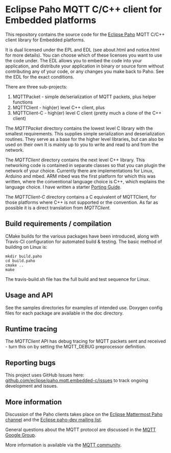 # Eclipse Paho MQTT C/C++ client for Embedded platforms

This repository contains the source code for the [Eclipse Paho](http://eclipse.org/paho) MQTT C/C++ client library for Embedded platforms.

It is dual licensed under the EPL and EDL (see about.html and notice.html for more details).  You can choose which of these licenses you want to use the code under.  The EDL allows you to embed the code into your application, and distribute your application in binary or source form without contributing any of your code, or any changes you make back to Paho.  See the EDL for the exact conditions.

There are three sub-projects:

1. MQTTPacket - simple de/serialization of MQTT packets, plus helper functions
2. MQTTClient - high(er) level C++ client, plus
3. MQTTClient-C - high(er) level C client (pretty much a clone of the C++ client)

The *MQTTPacket* directory contains the lowest level C library with the smallest requirements.  This supplies simple serialization
and deserialization routines.  They serve as a base for the higher level libraries, but can also be used on their own
It is mainly up to you to write and read to and from the network.

The *MQTTClient* directory contains the next level C++ library.  This networking code is contained in separate classes so that you can plugin the
network of your choice.  Currently there are implementations for Linux, Arduino and mbed.  ARM mbed was the first platform for which this was written,
where the conventional language choice is C++, which explains the language choice.  I have written a starter [Porting Guide](http://modelbasedtesting.co.uk/2014/08/25/porting-a-paho-embedded-c-client/).

The *MQTTClient-C* directory contains a C equivalent of MQTTClient, for those platforms where C++ is not supported or the convention.  As far
as possible it is a direct translation from *MQTTClient*.

## Build requirements / compilation

CMake builds for the various packages have been introduced, along with Travis-CI configuration for automated build & testing.  The basic
method of building on Linux is:

```
mkdir build.paho
cd build.paho
cmake ..
make
```

The travis-build.sh file has the full build and test sequence for Linux.


## Usage and API

See the samples directories for examples of intended use.  Doxygen config files for each package are available in the doc directory.

## Runtime tracing

The *MQTTClient* API has debug tracing for MQTT packets sent and received - turn this on by setting the MQTT_DEBUG preprocessor definition.


## Reporting bugs

This project uses GitHub Issues here: [github.com/eclipse/paho.mqtt.embedded-c/issues](https://github.com/eclipse/paho.mqtt.embedded-c/issues) to track ongoing development and issues.

## More information

Discussion of the Paho clients takes place on the [Eclipse Mattermost Paho channel](https://mattermost.eclipse.org/eclipse/channels/paho) and the [Eclipse paho-dev mailing list](https://dev.eclipse.org/mailman/listinfo/paho-dev).

General questions about the MQTT protocol are discussed in the [MQTT Google Group](https://groups.google.com/forum/?hl=en-US&fromgroups#!forum/mqtt).

More information is available via the [MQTT community](http://mqtt.org).
